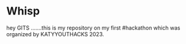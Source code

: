 # Whisp
hey GITS .......this is my repository on my first #hackathon which was organized by KATYYOUTHACKS 2023.
